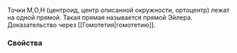 Точки M,O,H (центроид, центр описанной окружности, ортоцентр) лежат на одной прямой. Такая прямая называется прямой Эйлера.
Доказательство через [[Гомотетия|гомотетию]].

### Свойства